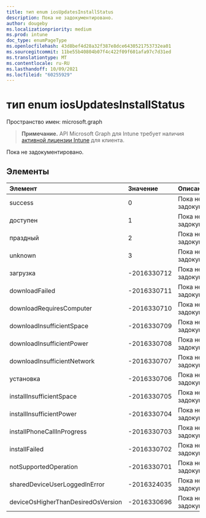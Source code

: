 ```yaml
---
title: тип enum iosUpdatesInstallStatus
description: Пока не задокументировано.
author: dougeby
ms.localizationpriority: medium
ms.prod: intune
doc_type: enumPageType
ms.openlocfilehash: 43d8bef4d28a32f387e8dce6430521753732ea01
ms.sourcegitcommit: 11be55b40804b07f4c422f09f601afa97c7d31ed
ms.translationtype: MT
ms.contentlocale: ru-RU
ms.lasthandoff: 10/09/2021
ms.locfileid: "60255929"
---
```

# <a name="iosupdatesinstallstatus-enum-type"></a>тип enum iosUpdatesInstallStatus

Пространство имен: microsoft.graph

> **Примечание.** API Microsoft Graph для Intune требует наличия [активной лицензии Intune](https://go.microsoft.com/fwlink/?linkid=839381) для клиента.

Пока не задокументировано.

## <a name="members"></a>Элементы
|Элемент|Значение|Описание|
|:---|:---|:---|
|success|0|Пока не задокументировано.|
|доступен|1|Пока не задокументировано.|
|праздный|2|Пока не задокументировано.|
|unknown|3|Пока не задокументировано.|
|загрузка|-2016330712|Пока не задокументировано.|
|downloadFailed|-2016330711|Пока не задокументировано.|
|downloadRequiresComputer|-2016330710|Пока не задокументировано.|
|downloadInsufficientSpace|-2016330709|Пока не задокументировано.|
|downloadInsufficientPower|-2016330708|Пока не задокументировано.|
|downloadInsufficientNetwork|-2016330707|Пока не задокументировано.|
|установка|-2016330706|Пока не задокументировано.|
|installInsufficientSpace|-2016330705|Пока не задокументировано.|
|installInsufficientPower|-2016330704|Пока не задокументировано.|
|installPhoneCallInProgress|-2016330703|Пока не задокументировано.|
|installFailed|-2016330702|Пока не задокументировано.|
|notSupportedOperation|-2016330701|Пока не задокументировано.|
|sharedDeviceUserLoggedInError|-2016324035|Пока не задокументировано.|
|deviceOsHigherThanDesiredOsVersion|-2016330696|Пока не задокументировано.|




